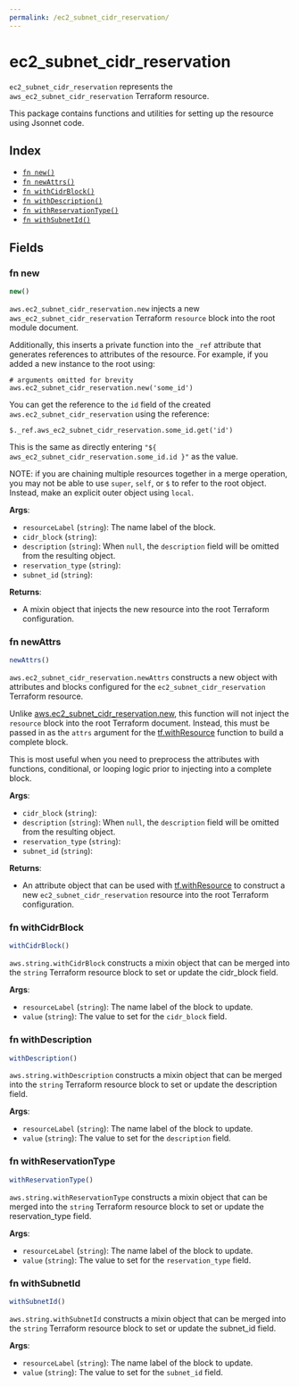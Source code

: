 ```yaml
---
permalink: /ec2_subnet_cidr_reservation/
---
```


# ec2_subnet_cidr_reservation

`ec2_subnet_cidr_reservation` represents the `aws_ec2_subnet_cidr_reservation` Terraform resource.



This package contains functions and utilities for setting up the resource using Jsonnet code.


## Index

* [`fn new()`](#fn-new)
* [`fn newAttrs()`](#fn-newattrs)
* [`fn withCidrBlock()`](#fn-withcidrblock)
* [`fn withDescription()`](#fn-withdescription)
* [`fn withReservationType()`](#fn-withreservationtype)
* [`fn withSubnetId()`](#fn-withsubnetid)

## Fields

### fn new

```ts
new()
```


`aws.ec2_subnet_cidr_reservation.new` injects a new `aws_ec2_subnet_cidr_reservation` Terraform `resource`
block into the root module document.

Additionally, this inserts a private function into the `_ref` attribute that generates references to attributes of the
resource. For example, if you added a new instance to the root using:

    # arguments omitted for brevity
    aws.ec2_subnet_cidr_reservation.new('some_id')

You can get the reference to the `id` field of the created `aws.ec2_subnet_cidr_reservation` using the reference:

    $._ref.aws_ec2_subnet_cidr_reservation.some_id.get('id')

This is the same as directly entering `"${ aws_ec2_subnet_cidr_reservation.some_id.id }"` as the value.

NOTE: if you are chaining multiple resources together in a merge operation, you may not be able to use `super`, `self`,
or `$` to refer to the root object. Instead, make an explicit outer object using `local`.

**Args**:
  - `resourceLabel` (`string`): The name label of the block.
  - `cidr_block` (`string`): 
  - `description` (`string`):  When `null`, the `description` field will be omitted from the resulting object.
  - `reservation_type` (`string`): 
  - `subnet_id` (`string`): 

**Returns**:
- A mixin object that injects the new resource into the root Terraform configuration.


### fn newAttrs

```ts
newAttrs()
```


`aws.ec2_subnet_cidr_reservation.newAttrs` constructs a new object with attributes and blocks configured for the `ec2_subnet_cidr_reservation`
Terraform resource.

Unlike [aws.ec2_subnet_cidr_reservation.new](#fn-new), this function will not inject the `resource`
block into the root Terraform document. Instead, this must be passed in as the `attrs` argument for the
[tf.withResource](https://github.com/tf-libsonnet/core/tree/main/docs#fn-withresource) function to build a complete block.

This is most useful when you need to preprocess the attributes with functions, conditional, or looping logic prior to
injecting into a complete block.

**Args**:
  - `cidr_block` (`string`): 
  - `description` (`string`):  When `null`, the `description` field will be omitted from the resulting object.
  - `reservation_type` (`string`): 
  - `subnet_id` (`string`): 

**Returns**:
  - An attribute object that can be used with [tf.withResource](https://github.com/tf-libsonnet/core/tree/main/docs#fn-withresource) to construct a new `ec2_subnet_cidr_reservation` resource into the root Terraform configuration.


### fn withCidrBlock

```ts
withCidrBlock()
```

`aws.string.withCidrBlock` constructs a mixin object that can be merged into the `string`
Terraform resource block to set or update the cidr_block field.



**Args**:
  - `resourceLabel` (`string`): The name label of the block to update.
  - `value` (`string`): The value to set for the `cidr_block` field.


### fn withDescription

```ts
withDescription()
```

`aws.string.withDescription` constructs a mixin object that can be merged into the `string`
Terraform resource block to set or update the description field.



**Args**:
  - `resourceLabel` (`string`): The name label of the block to update.
  - `value` (`string`): The value to set for the `description` field.


### fn withReservationType

```ts
withReservationType()
```

`aws.string.withReservationType` constructs a mixin object that can be merged into the `string`
Terraform resource block to set or update the reservation_type field.



**Args**:
  - `resourceLabel` (`string`): The name label of the block to update.
  - `value` (`string`): The value to set for the `reservation_type` field.


### fn withSubnetId

```ts
withSubnetId()
```

`aws.string.withSubnetId` constructs a mixin object that can be merged into the `string`
Terraform resource block to set or update the subnet_id field.



**Args**:
  - `resourceLabel` (`string`): The name label of the block to update.
  - `value` (`string`): The value to set for the `subnet_id` field.
